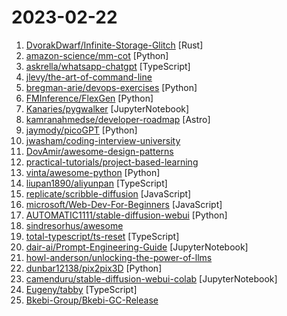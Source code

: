 # 2023-02-22

1. [DvorakDwarf/Infinite-Storage-Glitch](https://github.com/DvorakDwarf/Infinite-Storage-Glitch "ISG lets you use YouTube as cloud storage for ANY files, not just video") [Rust]
2. [amazon-science/mm-cot](https://github.com/amazon-science/mm-cot "Official implementation for Multimodal Chain-of-Thought Reasoning in Language Models (stay tuned and more will be updated)") [Python]
3. [askrella/whatsapp-chatgpt](https://github.com/askrella/whatsapp-chatgpt "ChatGPT + DALL-E + WhatsApp = AI Assistant 🚀 🤖") [TypeScript]
4. [jlevy/the-art-of-command-line](https://github.com/jlevy/the-art-of-command-line "Master the command line, in one page") 
5. [bregman-arie/devops-exercises](https://github.com/bregman-arie/devops-exercises "Linux, Jenkins, AWS, SRE, Prometheus, Docker, Python, Ansible, Git, Kubernetes, Terraform, OpenStack, SQL, NoSQL, Azure, GCP, DNS, Elastic, Network, Virtualization. DevOps Interview Questions") [Python]
6. [FMInference/FlexGen](https://github.com/FMInference/FlexGen "Running large language models like OPT-175B/GPT-3 on a single GPU. Focusing on high-throughput large-batch generation.") [Python]
7. [Kanaries/pygwalker](https://github.com/Kanaries/pygwalker "PyGWalker: Turn your pandas dataframe into a Tableau-style User Interface for visual analysis") [JupyterNotebook]
8. [kamranahmedse/developer-roadmap](https://github.com/kamranahmedse/developer-roadmap "Interactive roadmaps, guides and other educational content to help developers grow in their careers.") [Astro]
9. [jaymody/picoGPT](https://github.com/jaymody/picoGPT "An unnecessarily tiny implementation of GPT-2 in NumPy.") [Python]
10. [jwasham/coding-interview-university](https://github.com/jwasham/coding-interview-university "A complete computer science study plan to become a software engineer.") 
11. [DovAmir/awesome-design-patterns](https://github.com/DovAmir/awesome-design-patterns "A curated list of software and architecture related design patterns.") 
12. [practical-tutorials/project-based-learning](https://github.com/practical-tutorials/project-based-learning "Curated list of project-based tutorials") 
13. [vinta/awesome-python](https://github.com/vinta/awesome-python "A curated list of awesome Python frameworks, libraries, software and resources") [Python]
14. [liupan1890/aliyunpan](https://github.com/liupan1890/aliyunpan "阿里云盘小白羊版 阿里云盘PC版 aliyundriver") [TypeScript]
15. [replicate/scribble-diffusion](https://github.com/replicate/scribble-diffusion "Turn your rough sketch into a refined image using AI") [JavaScript]
16. [microsoft/Web-Dev-For-Beginners](https://github.com/microsoft/Web-Dev-For-Beginners "24 Lessons, 12 Weeks, Get Started as a Web Developer") [JavaScript]
17. [AUTOMATIC1111/stable-diffusion-webui](https://github.com/AUTOMATIC1111/stable-diffusion-webui "Stable Diffusion web UI") [Python]
18. [sindresorhus/awesome](https://github.com/sindresorhus/awesome "😎 Awesome lists about all kinds of interesting topics") 
19. [total-typescript/ts-reset](https://github.com/total-typescript/ts-reset "A 'CSS reset' for TypeScript, improving types for common JavaScript API's") [TypeScript]
20. [dair-ai/Prompt-Engineering-Guide](https://github.com/dair-ai/Prompt-Engineering-Guide "🐙 Guides, papers, lecture, and resources for prompt engineering") [JupyterNotebook]
21. [howl-anderson/unlocking-the-power-of-llms](https://github.com/howl-anderson/unlocking-the-power-of-llms "使用 Prompts 和 Chains 让 ChatGPT 成为神奇的生产力工具！每日更新～") 
22. [dunbar12138/pix2pix3D](https://github.com/dunbar12138/pix2pix3D "pix2pix3D: Generating 3D Objects from 2D User Inputs") [Python]
23. [camenduru/stable-diffusion-webui-colab](https://github.com/camenduru/stable-diffusion-webui-colab "stable diffusion webui colab") [JupyterNotebook]
24. [Eugeny/tabby](https://github.com/Eugeny/tabby "A terminal for a more modern age") [TypeScript]
25. [Bkebi-Group/Bkebi-GC-Release](https://github.com/Bkebi-Group/Bkebi-GC-Release "Download Bkebi-GC Here") 

